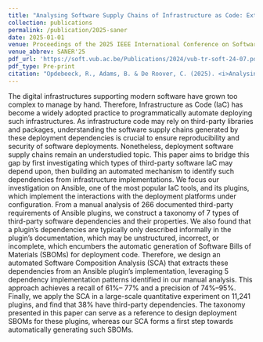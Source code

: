 ```yaml
---
title: "Analysing Software Supply Chains of Infrastructure as Code: Extraction of Ansible Plugin Dependencies"
collection: publications
permalink: /publication/2025-saner
date: 2025-01-01
venue: Proceedings of the 2025 IEEE International Conference on Software Analysis, Evolution and Reengineering (SANER'25)
venue_abbrev: SANER'25
pdf_url: 'https://soft.vub.ac.be/Publications/2024/vub-tr-soft-24-07.pdf'
pdf_type: Pre-print
citation: "Opdebeeck, R., Adams, B. & De Roover, C. (2025). <i>Analysing Software Supply Chains of Infrastructure as Code: Extraction of Ansible Plugin Dependencies</i> In Proceedings of the 2025 IEEE International Conference on Software Analysis, Evolution and Reengineering (SANER'25) [Accepted]."
---
```

The digital infrastructures supporting modern software have grown too complex to manage by hand. Therefore, Infrastructure as Code (IaC) has become a widely adopted practice to programmatically automate deploying such infrastructures. As infrastructure code may rely on third-party libraries and packages, understanding the software supply chains generated by these deployment dependencies is crucial to ensure reproducibility and security of software deployments. Nonetheless, deployment software supply chains remain an understudied topic. This paper aims to bridge this gap by first investigating which types of third-party software IaC may depend upon, then building an automated mechanism to identify such dependencies from infrastructure implementations. We focus our investigation on Ansible, one of the most popular IaC tools, and its plugins, which implement the interactions with the deployment platforms under configuration. From a manual analysis of 266 documented third-party requirements of Ansible plugins, we construct a taxonomy of 7 types of third-party software dependencies and their properties. We also found that a plugin’s dependencies are typically only described informally in the plugin’s documentation, which may be unstructured, incorrect, or incomplete, which encumbers the automatic generation of Software Bills of Materials (SBOMs) for deployment code. Therefore, we design an automated Software Composition Analysis (SCA) that extracts these dependencies from an Ansible plugin’s implementation, leveraging 5 dependency implementation patterns identified in our manual analysis. This approach achieves a recall of 61%– 77% and a precision of 74%–95%. Finally, we apply the SCA in a large-scale quantitative experiment on 11,241 plugins, and find that 38% have third-party dependencies. The taxonomy presented in this paper can serve as a reference to design deployment SBOMs for these plugins, whereas our SCA forms a first step towards automatically generating such SBOMs.
